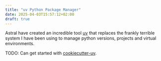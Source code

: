 ```yaml
---
title: "uv Python Package Manager"
date: 2025-04-03T15:57:12+02:00
draft: true
---
```


Astral have created an incredible tool [uv](https://docs.astral.sh/uv/) that replaces the frankly terrible system I have been using to manage python versions, projects and virtual environments.

TODO: Can get started with [cookiecutter-uv](https://github.com/VanderpoelLiam/cookiecutter-uv).